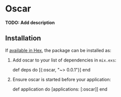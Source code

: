 # Oscar

**TODO: Add description**

## Installation

If [available in Hex](https://hex.pm/docs/publish), the package can be installed as:

  1. Add oscar to your list of dependencies in `mix.exs`:

        def deps do
          [{:oscar, "~> 0.0.1"}]
        end

  2. Ensure oscar is started before your application:

        def application do
          [applications: [:oscar]]
        end

